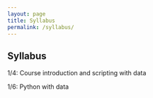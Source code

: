 ```yaml
---
layout: page
title: Syllabus
permalink: /syllabus/
---
```


## Syllabus

1/4: Course introduction and scripting with data

1/6: Python with data


